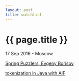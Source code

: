 ```yaml
---
layout: post
title: watchlist
---
```


{{ page.title }}
================

<p class="meta">17 Sep 2016 - Moscow</p> 

[Spring Puzzlers, Evgeny Borisov](https://www.youtube.com/watch?v=j6he3Cw9-Uw)

[tokenization in Java with AIF](https://www.youtube.com/watch?v=PLMOZ2YEsik)

